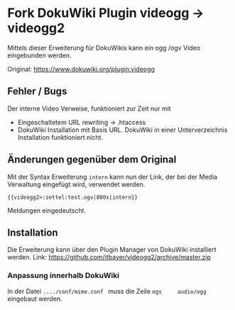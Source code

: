 # Fork DokuWiki Plugin videogg -> videogg2

Mittels dieser Erweiterung für DokuWikis kann ein ogg /ogv Video eingebunden werden.

Original: <https://www.dokuwiki.org/plugin:videogg>

## Fehler / Bugs

Der interne Video Verweise, funktioniert zur Zeit nur mit

- Eingeschaltetem URL rewriting -> .htaccess
- DokuWiki Installation mit Basis URL. DokuWiki in einer Unterverzeichnis Installation funktioniert nicht. 


## Änderungen gegenüber dem Original

Mit der Syntax Erweiterung `intern` kann nun der Link, der bei der Media Verwaltung eingefügt wird, verwendet werden.

    {{videogg2>:zettel:test.ogv|800x|intern}}

Meldungen eingedeutscht. 

## Installation

Die Erweiterung kann über den Plugin Manager von DokuWiki installiert werden.
Link: <https://github.com/itbayer/videogg2/archive/master.zip>

### Anpassung innerhalb DokuWiki

In der Datei `..../conf/mime.conf ` muss die Zeile `ogv     audio/ogg` eingebaut werden.





